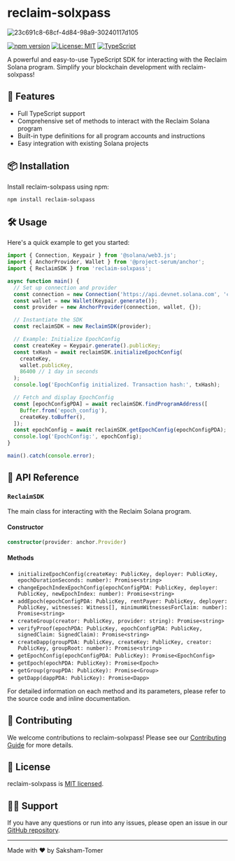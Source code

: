 # reclaim-solxpass

![23c691c8-68cf-4d84-98a9-30240117d105](https://github.com/user-attachments/assets/662981c1-7622-4b2d-9007-a801944abca4)


[![npm version](https://img.shields.io/npm/v/reclaim-solxpass.svg)](https://www.npmjs.com/package/reclaim-solxpass)
[![License: MIT](https://img.shields.io/badge/License-MIT-yellow.svg)](https://opensource.org/licenses/MIT)
[![TypeScript](https://img.shields.io/badge/%3C%2F%3E-TypeScript-%230074c1.svg)](https://www.typescriptlang.org/)

A powerful and easy-to-use TypeScript SDK for interacting with the Reclaim Solana program. Simplify your blockchain development with reclaim-solxpass!

## 🚀 Features

- Full TypeScript support
- Comprehensive set of methods to interact with the Reclaim Solana program
- Built-in type definitions for all program accounts and instructions
- Easy integration with existing Solana projects

## 📦 Installation

Install reclaim-solxpass using npm:

```bash
npm install reclaim-solxpass
```

## 🛠️ Usage

Here's a quick example to get you started:

```typescript
import { Connection, Keypair } from '@solana/web3.js';
import { AnchorProvider, Wallet } from '@project-serum/anchor';
import { ReclaimSDK } from 'reclaim-solxpass';

async function main() {
  // Set up connection and provider
  const connection = new Connection('https://api.devnet.solana.com', 'confirmed');
  const wallet = new Wallet(Keypair.generate());
  const provider = new AnchorProvider(connection, wallet, {});

  // Instantiate the SDK
  const reclaimSDK = new ReclaimSDK(provider);

  // Example: Initialize EpochConfig
  const createKey = Keypair.generate().publicKey;
  const txHash = await reclaimSDK.initializeEpochConfig(
    createKey,
    wallet.publicKey,
    86400 // 1 day in seconds
  );
  console.log('EpochConfig initialized. Transaction hash:', txHash);

  // Fetch and display EpochConfig
  const [epochConfigPDA] = await reclaimSDK.findProgramAddress([
    Buffer.from('epoch_config'),
    createKey.toBuffer(),
  ]);
  const epochConfig = await reclaimSDK.getEpochConfig(epochConfigPDA);
  console.log('EpochConfig:', epochConfig);
}

main().catch(console.error);
```

## 📘 API Reference

### `ReclaimSDK`

The main class for interacting with the Reclaim Solana program.

#### Constructor

```typescript
constructor(provider: anchor.Provider)
```

#### Methods

- `initializeEpochConfig(createKey: PublicKey, deployer: PublicKey, epochDurationSeconds: number): Promise<string>`
- `changeEpochIndexEpochConfig(epochConfigPDA: PublicKey, deployer: PublicKey, newEpochIndex: number): Promise<string>`
- `addEpoch(epochConfigPDA: PublicKey, rentPayer: PublicKey, deployer: PublicKey, witnesses: Witness[], minimumWitnessesForClaim: number): Promise<string>`
- `createGroup(creator: PublicKey, provider: string): Promise<string>`
- `verifyProof(epochPDA: PublicKey, epochConfigPDA: PublicKey, signedClaim: SignedClaim): Promise<string>`
- `createDapp(groupPDA: PublicKey, createKey: PublicKey, creator: PublicKey, groupRoot: number): Promise<string>`
- `getEpochConfig(epochConfigPDA: PublicKey): Promise<EpochConfig>`
- `getEpoch(epochPDA: PublicKey): Promise<Epoch>`
- `getGroup(groupPDA: PublicKey): Promise<Group>`
- `getDapp(dappPDA: PublicKey): Promise<Dapp>`

For detailed information on each method and its parameters, please refer to the source code and inline documentation.

## 🤝 Contributing

We welcome contributions to reclaim-solxpass! Please see our [Contributing Guide](CONTRIBUTING.md) for more details.

## 📄 License

reclaim-solxpass is [MIT licensed](LICENSE).

## 🙋‍♀️ Support

If you have any questions or run into any issues, please open an issue in our [GitHub repository](https://github.com/yourusername/reclaim-solxpass/issues).

---

Made with ❤️ by Saksham-Tomer
